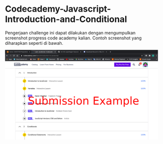 # Codecademy-Javascript-Introduction-and-Conditional

Pengerjaan challenge ini dapat dilakukan dengan mengumpulkan screenshot progress code academy kalian. Contoh screenshot yang diharapkan seperti di bawah.

![Contoh Submission](./codeacademy-submission-example.png)
